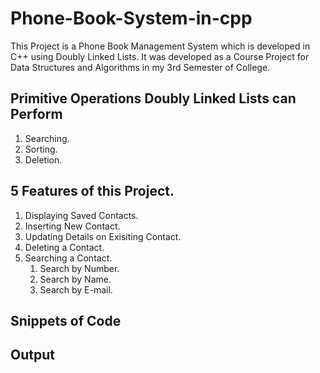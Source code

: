
# Phone-Book-System-in-cpp

This Project is a Phone Book Management System which is developed in C++ using Doubly Linked Lists. It was developed as a Course Project for Data Structures and Algorithms in my 3rd Semester of College.

## Primitive Operations Doubly Linked Lists can Perform 
1. Searching. 
2. Sorting. 
3. Deletion.

## 5 Features of this Project.
1. Displaying Saved Contacts.
2. Inserting New Contact.
3. Updating Details on Exisiting Contact.
4. Deleting a Contact.
5. Searching a Contact.
	1. Search by Number.
	2. Search by Name.
	3. Search by E-mail.


## Snippets of Code

## Output
